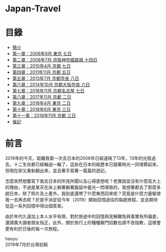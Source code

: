 # Japan-Travel
目錄
===
- [簡介](README.md)
- [第一章：2006年9月 東京 七日](chapter1.md)
- [第二章：2008年7月 京阪神奈姬路城 十四日](chapter2.md)
- [第三章：2010年4月 京都 七日](chapter3.md)
- [第四章：2011年11月 京都 五日](chapter4.md)
- [第五章：2013年7月 京都奈良 八日](chapter5.md)
- [第六章：2014年10月 京都大阪奈良 六日](chapter6.md)
- [第七章：2016年11月 京都名古屋 七日](chapter7.md)
- [第八章：2017年11月 京都 二日](chapter8.md)
- [第九章：2018年4月 東京 二日](chapter9.md)
- [第十章：2018年6月 東京 三日](chapter10.md)
- [第十一章：2018年11月 京都 三日](chapter11.md)
- [後記](end.md)


前言
====
2019年的今天，距離我第一次去日本的2006年已經遠隔了13年，13年的光陰過去，十二生肖都已經輪過一輪了，這些在日本的經歷本已隨著時光一同埋葬起來，但現在卻又重新翻出來，並且著手寫著一篇篇的遊記。  

怎麼突然想要寫下我去日本的所見所聞以及心得感想呢？老實說並沒有什麼高大上的理由，不過是某天在床上躺著躺著腦袋中靈光一閃導致的，我想著都去了那麼多趟日本，除了照片及土產外，我到底還帶了什麼東西回來呢？究竟是什麼力量驅使我一去再去呢？於是乎決定從今年（2019）開始回憶過往的每趟旅程，並且期待從這一系列回憶中得出個答案。  

由於年代久遠加上本人水平有限，對於旅途中的回憶與見解難免與事實有所偏差，還請廣大讀者朋友指正，此外，關於旅行上的種種竅門招數也請不吝指教，這樣會更有利於日後的每一次旅程。  

haoyu  
2019年7月於台灣初稿

